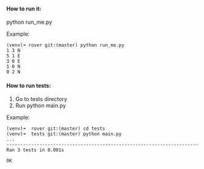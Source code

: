 
#### How to run it:

python run_me.py

Example:
```
(venv)➜ rover git:(master) python run_me.py
1 3 N
5 1 E
3 0 E
1 0 N
0 2 N
```

#### How to run tests:
1. Go to tests directory
2. Run python main.py

Example:
```
(venv)➜  rover git:(master) cd tests
(venv)➜  tests git:(master) python main.py
...
----------------------------------------------------------------------
Ran 3 tests in 0.001s

OK
```

